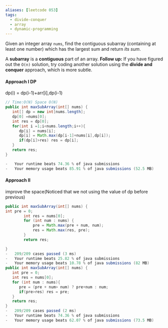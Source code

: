 ```yaml
---
aliases: [leetcode 053]
tags:
  - divide-conquer
  - array
  - dynamic-programming
---
```

Given an integer array `nums`, find the contiguous subarray (containing at least one number) which has the largest sum and return _its sum_.

A **subarray** is a **contiguous** part of an array.
**Follow up:** If you have figured out the `O(n)` solution, try coding another solution using the **divide and conquer** approach, which is more subtle.

#### Approach I DP
dp(i) = dp(i-1)+arr[i],dp(i-1) 
```java
// Time:O(N) Space O(N)
public int maxSubArray(int[] nums) {
   int[] dp = new int[nums.length];
   dp[0] =nums[0];
   int res = dp[0];
   for(int i =1;i<nums.length;i++){
	  dp[i] = nums[i];
	  dp[i] = Math.max(dp[i-1]+nums[i],dp[i]);
	  if(dp[i]>res) res = dp[i];
   }
   return res;
}

-   Your runtime beats 74.36 % of java submissions
-   Your memory usage beats 85.91 % of java submissions (52.5 MB)
```

#### Approach II
improve the space(Noticed that we not using the value of dp before previous)
```java
public int maxSubArray(int[] nums) {
int pre = 0;
        int res = nums[0];
        for (int num : nums) {
            pre = Math.max(pre + num, num);
            res = Math.max(res, pre);
        }
        return res;

}
-   209/209 cases passed (3 ms)
-   Your runtime beats 25.82 % of java submissions
-   Your memory usage beats 10.78 % of java submissions (82 MB)
public int maxSubArray(int[] nums) {
   int pre = 0;
   int res = nums[0];
   for (int num : nums){
	  pre = (pre + num> num) ? pre+num : num;
	  if(pre>res) res = pre;
   }
   return res;
}
-   209/209 cases passed (2 ms)
-   Your runtime beats 74.36 % of java submissions
-   Your memory usage beats 62.07 % of java submissions (73.5 MB)
```